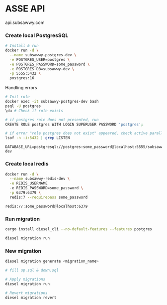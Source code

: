 # ASSE API

api.subsawwy.com

### Create local PostgresSQL
```sh
# Install & run
docker run -d \
  --name subsawwy-postgres-dev \
  -e POSTGRES_USER=postgres \
  -e POSTGRES_PASSWORD=some_password \
  -e POSTGRES_DB=subsawwy-dev \
  -p 5555:5432 \
  postgres:16
```

Handling errors
```sh
# Init role
docker exec -it subsawwy-postgres-dev bash
psql -U postgres
\du # Check if role exists

# if postgres role does not presented, run
CREATE ROLE postgres WITH LOGIN SUPERUSER PASSWORD 'postgres';

# if error "role postgres does not exist" appeared, check active parallel port and disable possible running instances on bare metal:
lsof -n -i:5432 | grep LISTEN
```

```env
DATABASE_URL=postgresql://postgres:some_password@localhost:5555/subsawwy-dev
```

### Create local redis
```sh
docker run -d \
  --name subsawwy-redis-dev \
  -e REDIS_USERNAME
  -e REDIS_PASSWORD=some_password \
  -p 6379:6379 \
  redis:7 --requirepass some_password
```

```env
redis://:some_password@localhost:6379
```

### Run migration
```sh
cargo install diesel_cli --no-default-features --features postgres

diesel migration run
```

### New migration
```sh
diesel migration generate <migration_name>

# fill up.sql & down.sql

# Apply migrations
diesel migration run

# Revert migrations
diesel migration revert
```